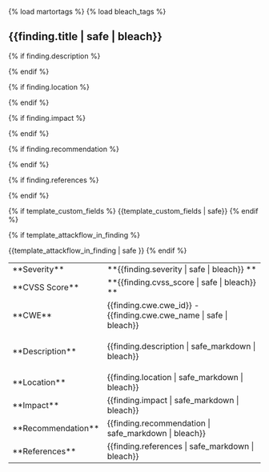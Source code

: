 {% load martortags %}
{% load bleach_tags %}
## {{finding.title | safe | bleach}}

<table class="table table-bordered">

<tbody>

<tr>
<td style="width: 15%">**Severity**</td>
<td>**<span style="color:#{{color_text_severity}}">{{finding.severity | safe | bleach}} </span>**</td>
</tr>

<tr>
<td style="width: 15%">**CVSS Score**</td>
<td>**<span style="color:#{{color_text_severity}}">{{finding.cvss_score | safe | bleach}} </span>**</td>
</tr>

<tr>
<td style="width: 15%">**CWE**</td>
<td>{{finding.cwe.cwe_id}} - {{finding.cwe.cwe_name | safe | bleach}}</td>
</tr>

{% if finding.description %}
<tr>
<td style="width: 15%">**Description**</td>
<td>

{{finding.description | safe_markdown | bleach}}

</td>
</tr>
{% endif %}

{% if finding.location %}
<tr>
<td style="width: 15%">**Location**</td>
<td>{{finding.location | safe_markdown | bleach}}</td>
</tr>
{% endif %}

{% if finding.impact %}
<tr>
<td style="width: 15%">**Impact**</td>
<td>{{finding.impact | safe_markdown | bleach}}</td>
</tr>
{% endif %}

{% if finding.recommendation %}
<tr>
<td style="width: 15%">**Recommendation**</td>
<td>{{finding.recommendation | safe_markdown | bleach}}</td>
</tr>
{% endif %}

{% if finding.references %}
<tr>
<td style="width: 15%">**References**</td>
<td>{{finding.references | safe_markdown | bleach}}</td>
</tr>
{% endif %}

{% if template_custom_fields %}
{{template_custom_fields | safe}}
{% endif %}


{% if template_attackflow_in_finding %}
<tr>
{{template_attackflow_in_finding | safe }}
</tr> 
{% endif %}


</tbody> </table>